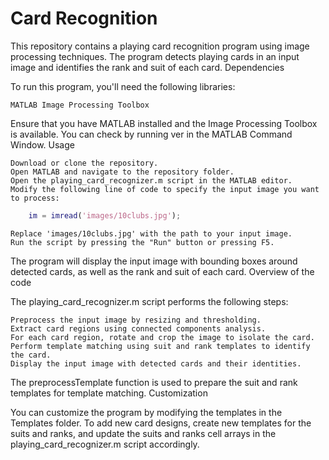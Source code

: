 # Card Recognition

This repository contains a playing card recognition program using image processing techniques. The program detects playing cards in an input image and identifies the rank and suit of each card.
Dependencies

To run this program, you'll need the following libraries:

    MATLAB Image Processing Toolbox

Ensure that you have MATLAB installed and the Image Processing Toolbox is available. You can check by running ver in the MATLAB Command Window.
Usage

    Download or clone the repository.
    Open MATLAB and navigate to the repository folder.
    Open the playing_card_recognizer.m script in the MATLAB editor.
    Modify the following line of code to specify the input image you want to process:

```matlab
    im = imread('images/10clubs.jpg');
```

    Replace 'images/10clubs.jpg' with the path to your input image.
    Run the script by pressing the "Run" button or pressing F5.

The program will display the input image with bounding boxes around detected cards, as well as the rank and suit of each card.
Overview of the code

The playing_card_recognizer.m script performs the following steps:

    Preprocess the input image by resizing and thresholding.
    Extract card regions using connected components analysis.
    For each card region, rotate and crop the image to isolate the card.
    Perform template matching using suit and rank templates to identify the card.
    Display the input image with detected cards and their identities.

The preprocessTemplate function is used to prepare the suit and rank templates for template matching.
Customization

You can customize the program by modifying the templates in the Templates folder. To add new card designs, create new templates for the suits and ranks, and update the suits and ranks cell arrays in the playing_card_recognizer.m script accordingly.
